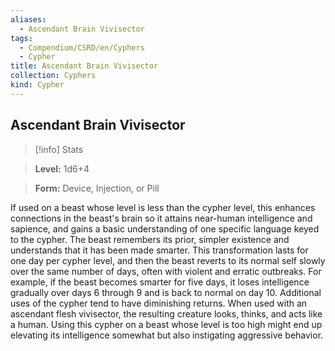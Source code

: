 ```yaml
---
aliases:
  - Ascendant Brain Vivisector
tags:
  - Compendium/CSRD/en/Cyphers
  - Cypher
title: Ascendant Brain Vivisector
collection: Cyphers
kind: Cypher
---
```

## Ascendant Brain Vivisector    
>[!info] Stats    
> **Level:** 1d6+4    
> **Form:** Device, Injection, or Pill  
    
If used on a beast whose level is less than the cypher level, this enhances connections in the beast's brain so it attains near-human intelligence and sapience, and gains a basic understanding of one specific language keyed to the cypher. The beast remembers its prior, simpler existence and understands that it has been made smarter. This transformation lasts for one day per cypher level, and then the beast reverts to its normal self slowly over the same number of days, often with violent and erratic outbreaks. For example, if the beast becomes smarter for five days, it loses intelligence gradually over days 6 through 9 and is back to normal on day 10. Additional uses of the cypher tend to have diminishing returns. When used with an ascendant flesh vivisector, the resulting creature looks, thinks, and acts like a human. Using this cypher on a beast whose level is too high might end up elevating its intelligence somewhat but also instigating aggressive behavior.